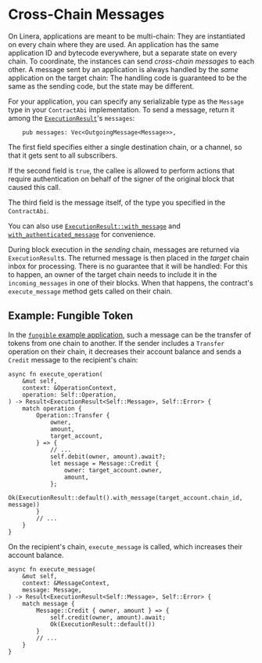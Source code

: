 # Cross-Chain Messages

On Linera, applications are meant to be multi-chain: They are instantiated on
every chain where they are used. An application has the same application ID and
bytecode everywhere, but a separate state on every chain. To coordinate, the
instances can send _cross-chain messages_ to each other. A message sent by an
application is always handled by the _same_ application on the target chain: The
handling code is guaranteed to be the same as the sending code, but the state
may be different.

For your application, you can specify any serializable type as the `Message`
type in your `ContractAbi` implementation. To send a message, return it among
the
[`ExecutionResult`](https://docs.rs/linera-sdk/latest/linera_sdk/struct.ExecutionResult.html)'s
`messages`:

```rust,ignore
    pub messages: Vec<OutgoingMessage<Message>>,
```

The first field specifies either a single destination chain, or a channel, so
that it gets sent to all subscribers.

If the second field is `true`, the callee is allowed to perform actions that
require authentication on behalf of the signer of the original block that caused
this call.

The third field is the message itself, of the type you specified in the
`ContractAbi`.

You can also use
[`ExecutionResult::with_message`](https://docs.rs/linera-sdk/latest/linera_sdk/struct.ExecutionResult.html#method.with_message)
and
[`with_authenticated_message`](https://docs.rs/linera-sdk/latest/linera_sdk/struct.ExecutionResult.html#method.with_authenticated_message)
for convenience.

During block execution in the _sending_ chain, messages are returned via
`ExecutionResult`s. The returned message is then placed in the _target_ chain
inbox for processing. There is no guarantee that it will be handled: For this to
happen, an owner of the target chain needs to include it in the
`incoming_messages` in one of their blocks. When that happens, the contract's
`execute_message` method gets called on their chain.

## Example: Fungible Token

In the
[`fungible` example application](https://github.com/linera-io/linera-protocol/tree/main/examples/fungible),
such a message can be the transfer of tokens from one chain to another. If the
sender includes a `Transfer` operation on their chain, it decreases their
account balance and sends a `Credit` message to the recipient's chain:

```rust,ignore
async fn execute_operation(
    &mut self,
    context: &OperationContext,
    operation: Self::Operation,
) -> Result<ExecutionResult<Self::Message>, Self::Error> {
    match operation {
        Operation::Transfer {
            owner,
            amount,
            target_account,
        } => {
            // ...
            self.debit(owner, amount).await?;
            let message = Message::Credit {
                owner: target_account.owner,
                amount,
            };
            Ok(ExecutionResult::default().with_message(target_account.chain_id, message))
        }
        // ...
    }
}
```

On the recipient's chain, `execute_message` is called, which increases their
account balance.

```rust,ignore
async fn execute_message(
    &mut self,
    context: &MessageContext,
    message: Message,
) -> Result<ExecutionResult<Self::Message>, Self::Error> {
    match message {
        Message::Credit { owner, amount } => {
            self.credit(owner, amount).await;
            Ok(ExecutionResult::default())
        }
        // ...
    }
}
```
